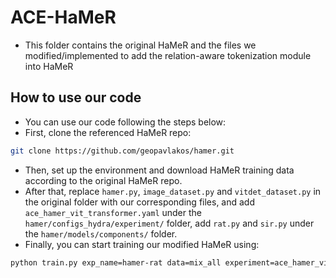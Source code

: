 
# ACE-HaMeR
 * This folder contains the original HaMeR and the files we modified/implemented to add the relation-aware tokenization module into HaMeR
## How to use our code
 * You can use our code following the steps below:
 * First, clone the referenced HaMeR repo:
 ```bash
 git clone https://github.com/geopavlakos/hamer.git
```
* Then, set up the environment and download HaMeR training data according to the original HaMeR repo.
* After that, replace `hamer.py`, `image_dataset.py` and `vitdet_dataset.py` in the original folder with our corresponding files, and add  `ace_hamer_vit_transformer.yaml` under the `hamer/configs_hydra/experiment/` folder, add `rat.py` and `sir.py` under the `hamer/models/components/` folder.
* Finally, you can start training our modified HaMeR using:
```bash
python train.py exp_name=hamer-rat data=mix_all experiment=ace_hamer_vit_transformer trainer=gpu launcher=local
```
